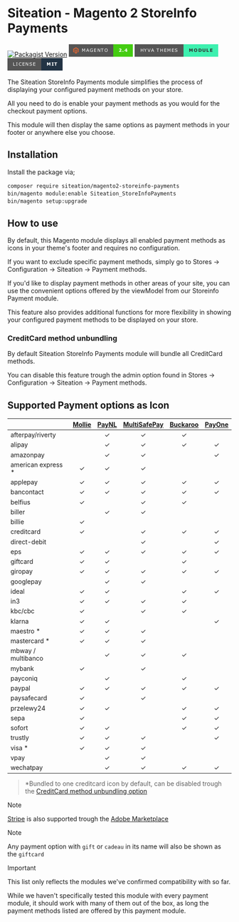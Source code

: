 # Siteation - Magento 2 StoreInfo Payments

[![Packagist Version](https://img.shields.io/packagist/v/siteation/magento2-storeinfo-payments?style=for-the-badge)](https://packagist.org/packages/siteation/magento2-storeinfo-payments)
![Supported Magento Versions](https://raw.githubusercontent.com/Siteation/.github/main/assets/badges/magento-2.4-support.png)
[![Hyvä Themes Module](https://raw.githubusercontent.com/Siteation/.github/main/assets/badges/hyva-module.png)](https://hyva.io/)
[![License](https://raw.githubusercontent.com/Siteation/.github/main/assets/badges/license.png)](https://github.com/Siteation/magento2-storeinfo-payments/blob/main/LICENSE)

The Siteation StoreInfo Payments module simplifies the process of displaying your configured payment methods on your store.

All you need to do is enable your payment methods as you would for the checkout payment options.

This module will then display the same options as payment methods in your footer or anywhere else you choose.

## Installation

Install the package via;

```bash
composer require siteation/magento2-storeinfo-payments
bin/magento module:enable Siteation_StoreInfoPayments
bin/magento setup:upgrade
```

## How to use

By default, this Magento module displays all enabled payment methods as icons in your theme's footer and requires no configuration.

If you want to exclude specific payment methods,
simply go to Stores → Configuration → Siteation → Payment methods.

If you'd like to display payment methods in other areas of your site,
you can use the convenient options offered by the viewModel from our Storeinfo Payment module.

This feature also provides additional functions for more flexibility in showing your configured payment methods to be displayed on your store.

### CreditCard method unbundling

By default Siteation StoreInfo Payments module will bundle all CreditCard methods.

You can disable this feature trough the admin option found in Stores → Configuration → Siteation → Payment methods.

## Supported Payment options as Icon

|                    | [Mollie] | [PayNL] | [MultiSafePay] | [Buckaroo] | [PayOne] |
| ------------------ | :------: | :-----: | :------------: | :--------: | :------: |
| afterpay/riverty   |          |    ✓    |       ✓        |     ✓      |          |
| alipay             |          |    ✓    |       ✓        |     ✓      |    ✓     |
| amazonpay          |          |    ✓    |       ✓        |            |    ✓     |
| american express * |    ✓     |    ✓    |       ✓        |            |          |
| applepay           |    ✓     |    ✓    |       ✓        |     ✓      |    ✓     |
| bancontact         |    ✓     |    ✓    |       ✓        |     ✓      |    ✓     |
| belfius            |    ✓     |         |       ✓        |     ✓      |          |
| biller             |          |    ✓    |       ✓        |            |          |
| billie             |    ✓     |         |                |            |          |
| creditcard         |    ✓     |         |       ✓        |     ✓      |    ✓     |
| direct-debit       |          |         |       ✓        |            |    ✓     |
| eps                |    ✓     |    ✓    |       ✓        |     ✓      |    ✓     |
| giftcard           |    ✓     |    ✓    |                |     ✓      |          |
| giropay            |    ✓     |    ✓    |       ✓        |     ✓      |    ✓     |
| googlepay          |          |    ✓    |       ✓        |            |          |
| ideal              |    ✓     |    ✓    |                |     ✓      |    ✓     |
| in3                |    ✓     |    ✓    |       ✓        |     ✓      |          |
| kbc/cbc            |    ✓     |         |       ✓        |     ✓      |          |
| klarna             |    ✓     |    ✓    |                |            |    ✓     |
| maestro *          |    ✓     |    ✓    |       ✓        |            |          |
| mastercard *       |    ✓     |    ✓    |       ✓        |            |          |
| mbway / multibanco |          |    ✓    |       ✓        |     ✓      |          |
| mybank             |    ✓     |         |       ✓        |            |          |
| payconiq           |          |    ✓    |                |     ✓      |          |
| paypal             |    ✓     |    ✓    |       ✓        |     ✓      |    ✓     |
| paysafecard        |    ✓     |         |       ✓        |            |          |
| przelewy24         |    ✓     |    ✓    |                |     ✓      |    ✓     |
| sepa               |    ✓     |         |                |     ✓      |    ✓     |
| sofort             |    ✓     |    ✓    |                |     ✓      |    ✓     |
| trustly            |    ✓     |    ✓    |       ✓        |            |    ✓     |
| visa *             |    ✓     |    ✓    |       ✓        |            |          |
| vpay               |          |    ✓    |       ✓        |            |          |
| wechatpay          |          |    ✓    |       ✓        |     ✓      |    ✓     |

> \*Bundled to one creditcard icon by default, can be disabled trough the [CreditCard method unbundling option](#creditcard-method-unbundling)

> [!NOTE]
> [Stripe] is also supported trough the [Adobe Marketplace](https://commercemarketplace.adobe.com/stripe-stripe-payments.html)

> [!NOTE]
> Any payment option with `gift` or `cadeau` in its name will also be shown as the `giftcard`

> [!IMPORTANT]
> This list only reflects the modules we've confirmed compatibility with so far.
>
> While we haven't specifically tested this module with every payment module,
> it should work with many of them out of the box,
> as long the payment methods listed are offered by this payment module.

[Mollie]: https://github.com/mollie/magento2
[PayNL]: https://github.com/paynl/magento2-plugin
[MultiSafePay]: https://github.com/MultiSafepay/magento2
[Buckaroo]: https://github.com/buckaroo-it/Magento2
[PayOne]: https://github.com/PAYONE-GmbH/magento-2
[Stripe]: https://commercemarketplace.adobe.com/stripe-stripe-payments.html

